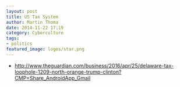 ```yaml
---
layout: post
title: US Tax System
author: Martin Thoma
date: 2014-11-22 17:19
category: Cyberculture
tags:
- politics
featured_image: logos/star.png
---
```


* http://www.theguardian.com/business/2016/apr/25/delaware-tax-loophole-1209-north-orange-trump-clinton?CMP=Share_AndroidApp_Gmail